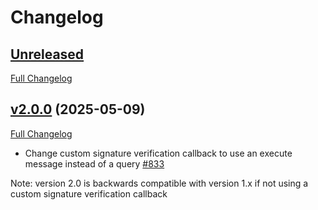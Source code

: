 
# Changelog

## [Unreleased](https://github.com/axelarnetwork/axelar-amplifier/tree/HEAD)

[Full Changelog](https://github.com/axelarnetwork/axelar-amplifier/compare/multisig-v2.0.0..HEAD)

## [v2.0.0](https://github.com/axelarnetwork/axelar-amplifier/tree/multisig-v2.0.0) (2025-05-09)

[Full Changelog](https://github.com/axelarnetwork/axelar-amplifier/compare/multisig-v1.2.1..multisig-v2.0.0)

- Change custom signature verification callback to use an execute message instead of a query [#833](https://github.com/axelarnetwork/axelar-amplifier/pull/833)

Note: version 2.0 is backwards compatible with version 1.x if not using a custom signature verification callback